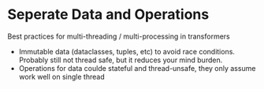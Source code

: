 # Seperate Data and Operations

Best practices for multi-threading / multi-processing in transformers

- Immutable data (dataclasses, tuples, etc) to avoid race conditions. Probably
  still not thread safe, but it reduces your mind burden.
- Operations for data coulde stateful and thread-unsafe, they only assume work
  well on single thread
